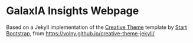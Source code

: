 # GalaxIA Insights Webpage

Based on a Jekyll implementation of the [Creative Theme](http://startbootstrap.com/template-overviews/creative/) template by [Start Bootstrap](http://startbootstrap.com), from <https://volny.github.io/creative-theme-jekyll/>
